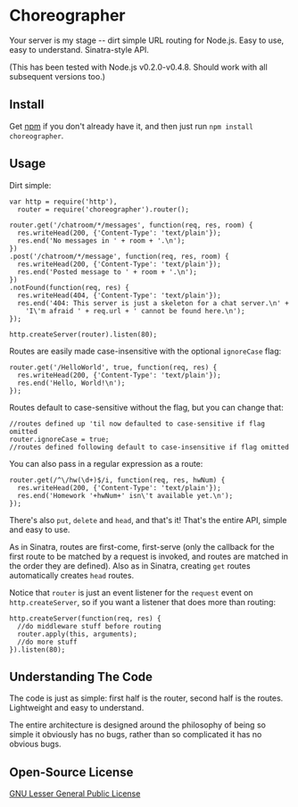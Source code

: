 Choreographer
=============

Your server is my stage -- dirt simple URL routing for Node.js. Easy to use,
easy to understand. Sinatra-style API.

(This has been tested with Node.js v0.2.0-v0.4.8. Should work with all
subsequent versions too.)

Install
-------

Get [npm](http://github.com/isaacs/npm#readme) if you don't already have it,
and then just run `npm install choreographer`.

Usage
-----

Dirt simple:

    var http = require('http'),
      router = require('choreographer').router();
    
    router.get('/chatroom/*/messages', function(req, res, room) {
      res.writeHead(200, {'Content-Type': 'text/plain'});
      res.end('No messages in ' + room + '.\n');
    })
    .post('/chatroom/*/message', function(req, res, room) {
      res.writeHead(200, {'Content-Type': 'text/plain'});
      res.end('Posted message to ' + room + '.\n');
    })
    .notFound(function(req, res) {
      res.writeHead(404, {'Content-Type': 'text/plain'});
      res.end('404: This server is just a skeleton for a chat server.\n' +
        'I\'m afraid ' + req.url + ' cannot be found here.\n');
    });
    
    http.createServer(router).listen(80);

Routes are easily made case-insensitive with the optional `ignoreCase` flag:

    router.get('/HelloWorld', true, function(req, res) {
      res.writeHead(200, {'Content-Type': 'text/plain'});
      res.end('Hello, World!\n');
    });

Routes default to case-sensitive without the flag, but you can change that:

    //routes defined up 'til now defaulted to case-sensitive if flag omitted
    router.ignoreCase = true;
    //routes defined following default to case-insensitive if flag omitted

You can also pass in a regular expression as a route:

    router.get(/^\/hw(\d+)$/i, function(req, res, hwNum) {
      res.writeHead(200, {'Content-Type': 'text/plain'});
      res.end('Homework '+hwNum+' isn\'t available yet.\n');
    });

There's also `put`, `delete` and `head`, and that's it! That's the entire
API, simple and easy to use.

As in Sinatra, routes are first-come, first-serve (only the callback for the
first route to be matched by a request is invoked, and routes are matched in
the order they are defined). Also as in Sinatra, creating `get` routes
automatically creates `head` routes.

Notice that `router` is just an event listener for the `request` event on
`http.createServer`, so if you want a listener that does more than routing:

    http.createServer(function(req, res) {
      //do middleware stuff before routing
      router.apply(this, arguments);
      //do more stuff
    }).listen(80);

Understanding The Code
----------------------

The code is just as simple: first half is the router, second half is the
routes. Lightweight and easy to understand.

The entire architecture is designed around the philosophy of being so simple
it obviously has no bugs, rather than so complicated it has no obvious bugs.

Open-Source License
-------------------

[GNU Lesser General Public License](http://www.gnu.org/licenses/lgpl.html)
